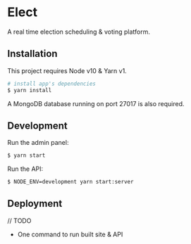 # Elect

A real time election scheduling & voting platform.

## Installation

This project requires Node v10 & Yarn v1.

``` bash
# install app's dependencies
$ yarn install
```

A MongoDB database running on port 27017 is also required.

## Development

Run the admin panel:

```bash
$ yarn start
```

Run the API:

```bash
$ NODE_ENV=development yarn start:server
```

## Deployment

// TODO
 - One command to run built site & API
